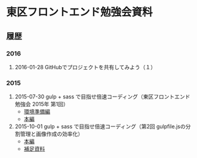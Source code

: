 # 東区フロントエンド勉強会資料

## 履歴

### 2016

1. 2016-01-28 GitHubでプロジェクトを共有してみよう（１）

### 2015

1. 2015-07-30 gulp + sass で目指せ倍速コーディング（東区フロントエンド勉強会 2015年 第1回）
	- [環境準備編](/PDF/workshop-2015-1a.pdf)
	- [本編](/PDF/workshop-2015-1b.pdf)
2. 2015-10-01 gulp + sass で目指せ倍速コーディング（第2回 gulpfile.jsの分割管理と画像作成の効率化）
	- [本編](/PDF/workshop-2015-2a.pdf)
	- [補足資料](/PDF/workshop-2015-2b.pdf)
